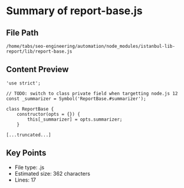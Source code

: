 # Summary of report-base.js
  
## File Path
`/home/tabs/seo-engineering/automation/node_modules/istanbul-lib-report/lib/report-base.js`

## Content Preview
```
'use strict';

// TODO: switch to class private field when targetting node.js 12
const _summarizer = Symbol('ReportBase.#summarizer');

class ReportBase {
    constructor(opts = {}) {
        this[_summarizer] = opts.summarizer;
    }

[...truncated...]
```

## Key Points
- File type: .js
- Estimated size: 362 characters
- Lines: 17
